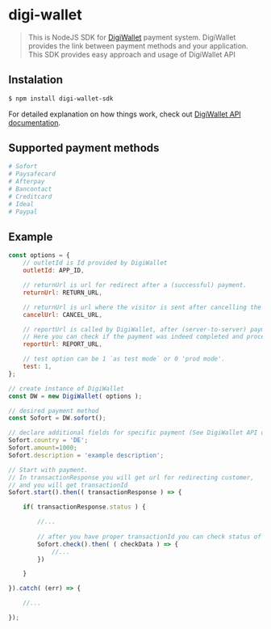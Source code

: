 # digi-wallet

> This is NodeJS SDK for [DigiWallet](https://www.digiwallet.nl) payment system. DigiWallet provides the link between payment methods and your application. This SDK provides easy approach and usage of DigiWallet API  

## Instalation

``` bash
$ npm install digi-wallet-sdk
```

For detailed explanation on how things work, check out [DigiWallet API documentation](https://www.digiwallet.nl/en/documentation).

## Supported payment methods

``` bash
# Sofort
# Paysafecard
# Afterpay
# Bancontact
# Creditcard
# Ideal
# Paypal
```

## Example
```js
const options = {
    // outletId is Id provided by DigiWallet
    outletId: APP_ID,

    // returnUrl is url for redirect after a (successful) payment.
    returnUrl: RETURN_URL,

    // returnUrl is url where the visitor is sent after cancelling the payment
    cancelUrl: CANCEL_URL,

    // reportUrl is called by DigiWallet, after (server-to-server) payment as POST request.
    // Here you can check if the payment was indeed completed and process. 
    reportUrl: REPORT_URL,

    // test option can be 1 `as test mode` or 0 'prod mode'.
    test: 1,
};

// create instance of DigiWallet
const DW = new DigiWallet( options );

// desired payment method
const Sofort = DW.sofort();

// declare additional fields for specific payment (See DigiWallet API doc)
Sofort.country = 'DE';
Sofort.amount=1000;
Sofort.description = 'example description';

// Start with payment. 
// In transactionResponse you will get url for redirecting customer, 
// and you will get transactionId
Sofort.start().then(( transactionResponse ) => {

    if( transactionResponse.status ) {

        //...      
        
        // after you have proper transactionId you can check status of payment
        Sofort.check().then( ( checkData ) => {
            //...
        })

    }

}).catch( (err) => {

    //...

});

```



